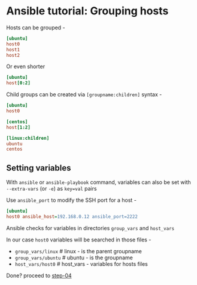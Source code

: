 # Ansible tutorial: Grouping hosts

Hosts can be grouped -

```ini
[ubuntu]
host0
host1
host2
```

Or even shorter

```ini
[ubuntu]
host[0:2]
```

Child groups can be created via `[groupname:children]` syntax - 

```ini
[ubuntu]
host0

[centos]
host[1:2]

[linux:children]
ubuntu
centos
```


## Setting variables

With `ansible` or `ansible-playbook` command, variables can also be set
with `--extra-vars` (or `-e`) as `key=val` pairs 

Use `ansible_port` to modify the SSH port for a host - 

```ini
[ubuntu]
host0 ansible_host=192.168.0.12 ansible_port=2222
```

Ansible checks for variables in directories `group_vars` and `host_vars`

In our case `host0` variables will be searched in those files - 

- `group_vars/linux`  # linux - is the parent groupname
- `group_vars/ubuntu` # ubuntu - is the groupname
- `host_vars/host0`   # host_vars - variables for hosts files


Done? proceed to [step-04](./step-04/README.md)
